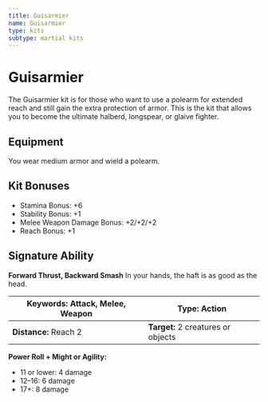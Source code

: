 ```yaml
---
title: Guisarmier
name: Guisarmier
type: kits
subtype: martial kits
---
```


# Guisarmier

The Guisarmier kit is for those who want to use a polearm for extended reach and still gain the extra protection of armor. This is the kit that allows you to become the ultimate halberd, longspear, or glaive fighter.

## Equipment

You wear medium armor and wield a polearm.

## Kit Bonuses

- Stamina Bonus: +6
- Stability Bonus: +1
- Melee Weapon Damage Bonus: +2/+2/+2
- Reach Bonus: +1

## Signature Ability

**Forward Thrust, Backward Smash** In your hands, the haft is as good as the head.

| **Keywords:** Attack, Melee, Weapon | **Type:** Action                   |
| ----------------------------------- | ---------------------------------- |
| **Distance:** Reach 2               | **Target:** 2 creatures or objects |

**Power Roll + Might or Agility:**

- 11 or lower: 4 damage
- 12–16: 6 damage
- 17+: 8 damage
